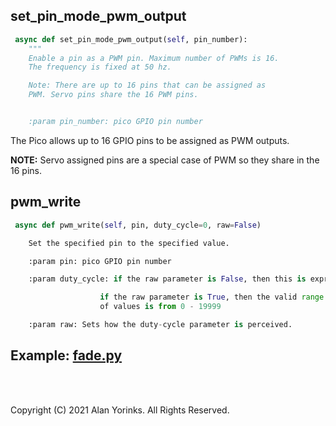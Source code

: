 ## set_pin_mode_pwm_output

```python
 async def set_pin_mode_pwm_output(self, pin_number):
    """
    Enable a pin as a PWM pin. Maximum number of PWMs is 16.
    The frequency is fixed at 50 hz.

    Note: There are up to 16 pins that can be assigned as
    PWM. Servo pins share the 16 PWM pins.


    :param pin_number: pico GPIO pin number

```
The Pico allows up to 16 GPIO pins to be assigned as PWM outputs.

**NOTE:** Servo assigned pins are a special case of PWM so they share in the 16 pins.

## pwm_write

```python
 async def pwm_write(self, pin, duty_cycle=0, raw=False)

    Set the specified pin to the specified value.

    :param pin: pico GPIO pin number

    :param duty_cycle: if the raw parameter is False, then this is expressed as a percentage between 0 and 100

                    if the raw parameter is True, then the valid range
                    of values is from 0 - 19999

    :param raw: Sets how the duty-cycle parameter is perceived.
```

## Example: [fade.py](https://github.com/MrYsLab/tmx-pico-aio/blob/master/examples/fade.py)
<br>
<br>

Copyright (C) 2021 Alan Yorinks. All Rights Reserved.